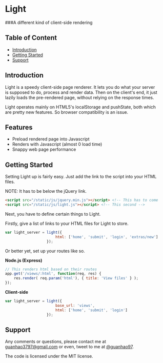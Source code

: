 Light
=====
###A different kind of client-side rendering

Table of Content
----------------
- [Introduction](#intro)
- [Getting Started](#start)
- [Support](#support)

Introduction <a name='intro'></a>
------------
Light is a speedy client-side page renderer. It lets you do what your server is supposed to do, process and render data. Then on the client's end, it just lazily loads the pre-rendered page, without relying on the response times.

Light operates mainly on HTML5's localStorage and pushState, both which are pretty new features. So browser compatibility is an issue.

Features <a name='features'></a>
--------
- Preload rendered page into Javascript
- Renders with Javascript (almost 0 load time)
- Snappy web page performance

Getting Started <a name='start'></a>
---------------
Setting Light up is fairly easy. Just add the link to the script into your HTML files. 

NOTE: It has to be below the jQuery link.
```html
<script src="/static/js/jquery.min.js"></script> <!-- This has to come first -->
<script src="/static/js/light.js"></script> <!-- This second -->
```

Next, you have to define certain things to Light.

Firstly, give a list of links to your HTML files for Light to store.
```javascript
var light_server = light({
                       html: ['home', 'submit', 'login', 'extras/new']
                   });
```
Or better yet, set up your routes like so.

**Node.js (Express)**
```javascript
// This renders html based on their routes
app.get('/views/:html', function(req, res) {
    res.render( req.param('html'), { title: 'View files' } );
});
```
**Client-side**
```javascript
var light_server = light({
                       base_url: 'views',
                       html: ['home', 'submit', 'login']
                   });
```

Support <a name='support'></a>
-------
Any comments or questions, please contact me at guanhao3797@gmail.com or even, tweet to me at [@guanhao97](https://twitter.com/guanhao97).

The code is licensed under the MIT license.
